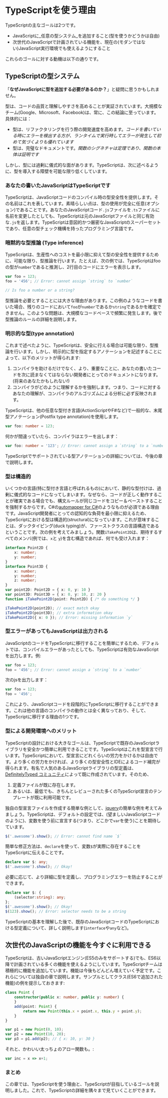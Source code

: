 # TypeScriptを使う理由

TypeScriptの主なゴールは2つです。

* JavaScriptに_任意の型システム_を追加すること\(型を使うかどうかは自由\)
* 次世代のJavaScriptで計画されている機能を、現在の\(モダンではない\)JavaScript実行環境でも使えるようにすること

これらのゴールに対する動機は以下の通りです。

## TypeScriptの型システム

「**なぜJavaScriptに型を追加する必要があるのか？**」と疑問に思うかもしれません。

型は、コードの品質と理解しやすさを高めることが実証されています。大規模なチーム\(Google、Microsoft、Facebook\)は、常に、この結論に至っています。具体的には：

* 型は、リファクタリングを行う際の開発速度を高めます。_コードを書いている時にエラーを検出する方が、ランタイムで実行時してエラーが発生して初めて気づくよりも優れています_
* 型は、完璧なドキュメントです。_関数のシグネチャは定理であり、関数の本体は証明です_

しかし、型には過剰に儀式的な面があります。TypeScriptは、次に述べるように、型を導入する障壁を可能な限り低くしています。

### あなたの書いたJavaScriptはTypeScriptです

TypeScriptは、JavaScriptコードのコンパイル時の型安全性を提供します。その名前はこれを表しています。素晴らしい点は、型の使用が完全に任意\(オプション\)であることです。あなたのJavaScriptコード`.js`ファイルを`.ts`ファイルに名前を変更したとしても、TypeScriptは元のJavaScriptファイルと同じ有効な`.js`を返します。TypeScriptは意図的かつ厳密なJavaScriptのスーパーセットであり、任意の型チェック機構を持ったプログラミング言語です。

### 暗黙的な型推論 \(Type inference\)

TypeScriptは、生産性へのコストを最小限に抑えて型の安全性を提供するために、可能な限り、型推論を行います。たとえば、次の例では、TypeScriptはfooの型が`number`であると推測し、2行目のコードにエラーを表示します。

```typescript
var foo = 123;
foo = '456'; // Error: cannot assign `string` to `number`

// Is foo a number or a string?
```

型推論を必要とすることには大きな理由があります。この例のようなコードを書いた場合、残りのコードにおいて`foo`が`number`であるか`string`であるかを確定できません。このような問題は、大規模なコードベースで頻繁に発生します。後で型推論のルールの詳細を説明します。

### 明示的な型\(type annotation\)

これまで述べたように、TypeScriptは、安全に行える場合は可能な限り、型推論を行います。しかし、明示的に型を指定するアノテーションを記述することによって、以下のメリットが得られます:

1. コンパイラを助けるだけでなく、より、重要なことに、あなたの書いたコードを次に読まなくてはならない開発者にとってのドキュメントになります。\(将来のあなたかもしれない!\)
2. コンパイラがどのように理解するかを強制します。つまり、コードに対するあなたの理解が、コンパイラのアルゴリズムによる分析に必ず反映されます。

TypeScriptは、他の任意な型付き言語\(ActionScriptやF\#など\)で一般的な、末尾型アノテーション\(Postfix type annotation\)を使用します。

```typescript
var foo: number = 123;
```

何かが間違っていたら、コンパイラはエラーを出します：

```typescript
var foo: number = '123'; // Error: cannot assign a `string` to a `number`
```

TypeScriptでサポートされている型アノテーションの詳細については、今後の章で説明します。

### 型は構造的

いくつかの言語\(特に型付き言語と呼ばれるもの\)において、静的な型付けは、過剰に儀式的なコードになってしまいます。なぜなら、コードが正しく動作することが確実である場合でも、構文ルールが同じコードをコピー＆ペーストすることを強制するからです。C\#の[automapper for C\#](http://automapper.org/)のようなものが必須である理由です。JavaScript開発者にとっての認知的な負荷を最小限に抑えるため、TypeScriptにおける型は構造的\(structural\)になっています。これが意味することは、ダックタイピング\(duck typing\)が、ファーストクラスの言語構造であるということです。次の例を考えてみましょう。関数`iTakePoint2D`は、期待するすべてのメンバ\(例では、`x`と `y`\)を含む構造であれば、何でも受け入れます：

```typescript
interface Point2D {
    x: number;
    y: number;
}
interface Point3D {
    x: number;
    y: number;
    z: number;
}
var point2D: Point2D = { x: 0, y: 10 }
var point3D: Point3D = { x: 0, y: 10, z: 20 }
function iTakePoint2D(point: Point2D) { /* do something */ }

iTakePoint2D(point2D); // exact match okay
iTakePoint2D(point3D); // extra information okay
iTakePoint2D({ x: 0 }); // Error: missing information `y`
```

### 型エラーがあってもJavaScriptは出力される

JavaScriptのコードをTypeScriptに移行することを簡単にするため、デフォルトでは、コンパイルエラーがあったとしても、TypeScriptは有効なJavaScriptを出力します。例:

```typescript
var foo = 123;
foo = '456'; // Error: cannot assign a `string` to a `number`
```

次のjsを出力します：

```typescript
var foo = 123;
foo = '456';
```

これにより、JavaScriptコードを段階的にTypeScriptに移行することができます。これは他の言語のコンパイラの動作とは全く異なっており、そして、TypeScriptに移行する理由の1つです。

### 型による開発環境へのメリット

TypeScriptの設計における大きなゴールは、TypeScriptで既存のJavaScriptライブラリを安全かつ簡単に利用できることです。TypeScriptはこれを型宣言で行います。TypeScriptにおいて、型宣言にどれくらいの労力をかけるかは自由です。より多くの労力をかければ、より多くの型安全性とIDEによるコード補完が得られます。有名で人気のあるJavaScriptライブラリの型定義は、[DefinitelyTyped コミュニティ](https://github.com/borisyankov/DefinitelyTyped)によって既に作成されています。そのため、

1. 定義ファイルが既に存在します。
2. あるいは、最低でも、きちんとレビューされた多くのTypeScript宣言のテンプレートが既に利用可能です。

独自の型宣言ファイルを作成する簡単な例として、[jquery](https://jquery.com/)の簡単な例を考えてみましょう。TypeScriptは、デフォルトの設定では、\(望ましいJavaScriptコードのように\)、変数を使う前に宣言する\(つまり、どこかで`var`を使う\)ことを期待しています。

```typescript
$('.awesome').show(); // Error: cannot find name `$`
```

簡単な修正方法は、`declare`を使って、変数`$`が実際に存在することをTypeScriptに伝えることです。

```typescript
declare var $: any;
$('.awesome').show(); // Okay!
```

必要に応じて、より詳細に型を定義し、プログラミングエラーを防止することができます。

```typescript
declare var $: {
    (selector:string): any;
};
$('.awesome').show(); // Okay!
$(123).show(); // Error: selector needs to be a string
```

TypeScriptの基本を理解した後で、既存のJavaScriptコードのTypeScriptにおける型定義について、詳しく説明します\(`interface`や`any`など\)。

## 次世代のJavaScriptの機能を今すぐに利用できる

TypeScriptは、古いJavaScriptエンジン\(ES5のみをサポートする\)でも、ES6以降で計画されている多くの機能を使えるようにしています。TypeScriptチームは積極的に機能を追加しています。機能は今後もどんどん増えていく予定です。これらについては独自の章で説明します。サンプルとしてクラス\(ES6で追加された機能\)の例を提示しておきます:

```typescript
class Point {
    constructor(public x: number, public y: number) {
    }
    add(point: Point) {
        return new Point(this.x + point.x, this.y + point.y);
    }
}

var p1 = new Point(0, 10);
var p2 = new Point(10, 20);
var p3 = p1.add(p2); // { x: 10, y: 30 }
```

それと、かわいい太っちょのアロー関数も。:

```typescript
var inc = x => x+1;
```

### まとめ

この章では、TypeScriptを使う理由と、TypeScriptが目指しているゴールを説明しました。これで、TypeScriptの詳細を隅々まで見ていくことができます。

